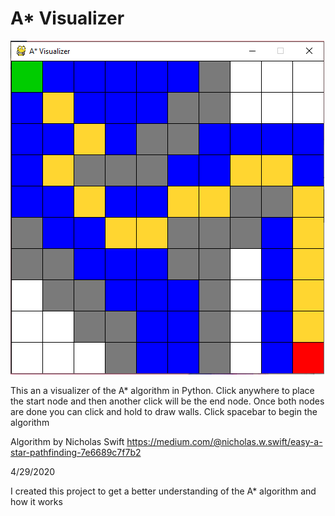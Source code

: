 # A* Visualizer

![](https://raw.githubusercontent.com/Adamv27/A-Visualizer/master/images/visualizer.png)

This an a visualizer of the A* algorithm in Python.
Click anywhere to place the start node and then another click will be the end node.
Once both nodes are done you can click and hold to draw walls. 
Click spacebar to begin the algorithm


Algorithm by Nicholas Swift
https://medium.com/@nicholas.w.swift/easy-a-star-pathfinding-7e6689c7f7b2

4/29/2020&nbsp;

I created this project to get a better understanding of the A*
algorithm and how it works
